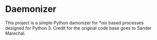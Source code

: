 # Daemonizer
This project is a simple Python damonizer for \*nix based processes designed for Python 3. Credit for the original code base goes to Sander Marechal.
